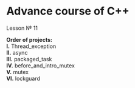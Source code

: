 # Advance course of C++ <br/>    
Lesson № 11 <br/>

<b>Order of projects:</b> <br/>
  <b>Ⅰ.</b>    Thread_exception <br/>
  <b>Ⅱ.</b>    async <br/>
  <b>Ⅲ.</b>   packaged_task <br/>
  <b>Ⅳ.</b>   before_and_intro_mutex <br/> 
  <b>Ⅴ.</b>    mutex <br/>
  <b>Ⅵ.</b>   lockguard <br/>
